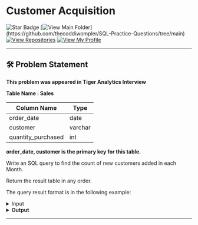 # Customer Acquisition
![Star Badge](https://img.shields.io/static/v1?label=%F0%9F%8C%9F&message=If%20Useful&style=style=flat&color=BC4E99)
[![View Main Folder](https://img.shields.io/badge/View-Main_Folder-971901?)](https://github.com/thecoddiwompler/SQL-Practice-Questions/tree/main)
[![View Repositories](https://img.shields.io/badge/View-My_Repositories-blue?logo=GitHub)](https://github.com/thecoddiwompler?tab=repositories)
[![View My Profile](https://img.shields.io/badge/View-My_Profile-green?logo=GitHub)](https://github.com/thecoddiwompler)

---

## 🛠️ Problem Statement

<b> This problem was appeared in Tiger Analytics Interview </b>

  <b>Table Name : Sales</b>

|  Column Name  |Type |
| ------------- | ------------- |
| order_date  | date  |
| customer  | varchar  |
| quantity_purchased  | int  |

<b>order_date, customer is the primary key for this table. </br>
</b>

Write an SQL query to find the count of new customers added in each Month.  

Return the result table in any order.  

The query result format is in the following example:  

 <details>
<summary>
Input
</summary>

<b> Table Name: Sales

| order_date | customer | qty |
|------------|----------|-----|
| 2021-01-01 | C1       | 20  |
| 2021-01-01 | C2       | 30  |
| 2021-02-01 | C1       | 10  |
| 2021-02-01 | C3       | 15  |
| 2021-03-01 | C5       | 19  |
| 2021-03-01 | C4       | 10  |
| 2021-04-01 | C3       | 13  |
| 2021-04-01 | C5       | 15  |
| 2021-04-01 | C6       | 10  |
 

</details>

<details>
<summary>
Output
</summary>

| order_month |  customer_acquisition_count |
| ---- |  ---- |
| 2021-Apr | 1 |
| 2021-Feb | 1 |
| 2021-Jan | 2 |
| 2021-Mar | 2 |


</details>

---
